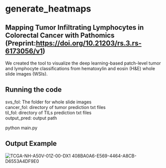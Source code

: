 # generate_heatmaps
## Mapping Tumor Infiltrating Lymphocytes in Colorectal Cancer with Pathomics (Preprint:https://doi.org/10.21203/rs.3.rs-6173056/v1)
We created the tool to visualize the deep learning-based patch-level tumor and lymphocyte classifications from hematoxylin and eosin (H&E) whole slide images (WSIs).
## Running the code
svs_fol: The folder for whole slide images<br>
cancer_fol: directory of tumor prediction txt files<br>
til_fol: directory of TILs prediction txt files<br>
output_pred: output path

python main.py

## Output Example
![TCGA-NH-A50V-01Z-00-DX1 408BA0A6-E569-4464-A8CB-D6553A4DF9E0](https://github.com/user-attachments/assets/9b16a28f-b3c0-4abd-9cce-54f1b43b866a)

